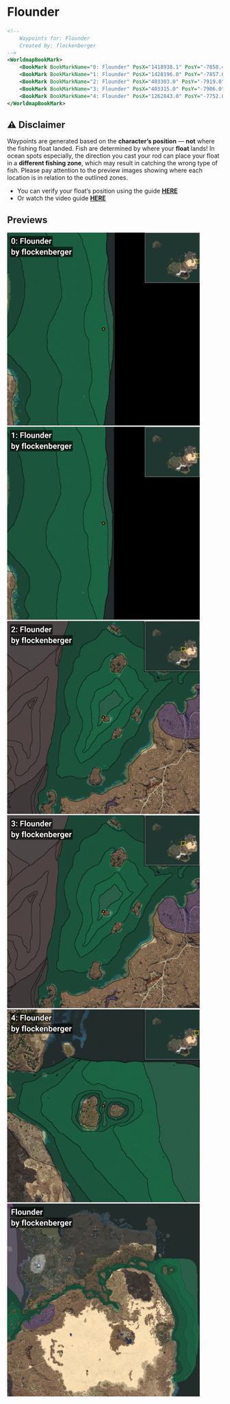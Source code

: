 # Flounder
```xml
<!--
    Waypoints for: Flounder
    Created by: flockenberger
-->
<WorldmapBookMark>
    <BookMark BookMarkName="0: Flounder" PosX="1418938.1" PosY="-7858.4253" PosZ="220261.77" />
    <BookMark BookMarkName="1: Flounder" PosX="1420196.0" PosY="-7857.0" PosZ="223137.0" />
    <BookMark BookMarkName="2: Flounder" PosX="403303.0" PosY="-7919.0" PosZ="258872.0" />
    <BookMark BookMarkName="3: Flounder" PosX="403315.0" PosY="-7906.0" PosZ="258857.0" />
    <BookMark BookMarkName="4: Flounder" PosX="1262843.0" PosY="-7752.0" PosZ="558995.0" />
</WorldmapBookMark>
```

## ⚠️ Disclaimer
Waypoints are generated based on the __**character’s position**__ — __not__ where the fishing float landed.
Fish are determined by where your **float** lands!
In ocean spots especially, the direction you cast your rod can place your float in a **different fishing zone**, which may result in catching the wrong type of fish.
Please pay attention to the preview images showing where each location is in relation to the outlined zones.

- You can verify your float’s position using the guide [**HERE**](https://flockenberger.github.io/bdo-fish-position/)
- Or watch the video guide [**HERE**](https://youtu.be/t-VXcRoNojk)

## Previews
<img src="./Flounder_0_Preview.webp" width="450"/> <img src="./Flounder_1_Preview.webp" width="450"/> <img src="./Flounder_2_Preview.webp" width="450"/> <img src="./Flounder_3_Preview.webp" width="450"/> <img src="./Flounder_4_Preview.webp" width="450"/> <img src="./Flounder_Preview.webp" width="450"/> 